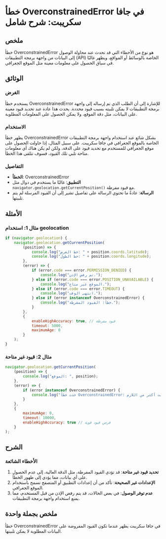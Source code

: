 <!--
Meta Description: # خطأ OverconstrainedError في جافا سكريبت: شرح شامل ## ملخص خطأ OverconstrainedError هو نوع من الأخطاء التي قد تحدث عند محاولة الوصول إلى البيانات من ...
Meta Keywords: error, overconstrainederror, على, قيود, console
-->

# خطأ OverconstrainedError في جافا سكريبت: شرح شامل

## ملخص
خطأ OverconstrainedError هو نوع من الأخطاء التي قد تحدث عند محاولة الوصول إلى البيانات من واجهة برمجة التطبيقات (API) الخاصة بالوسائط أو المواقع، ويظهر غالبًا في سياق الحصول على معلومات معينة مثل الموقع الجغرافي.

## الوثائق
### الغرض
يستخدم خطأ OverconstrainedError للإشارة إلى أن الطلب الذي تم إرساله إلى واجهة برمجة التطبيقات لا يمكن تلبيته بسبب قيود محددة. يحدث هذا عادة عند تحديد قيود معينة على البيانات، مثل دقة الموقع، ولا يمكن الحصول على المعلومات المطلوبة.

### الاستخدام
يظهر خطأ OverconstrainedError بشكل شائع عند استخدام واجهة برمجة التطبيقات الخاصة بالموقع الجغرافي في جافا سكريبت. على سبيل المثال، إذا حاولت الحصول على موقع الجغرافي للمستخدم مع تحديد قيود على الدقة، ولكن لم يكن هناك أي معلومات متاحة تلبي تلك القيود، فسوف تتلقى هذا الخطأ.

### التفاصيل
- **الخطأ**: OverconstrainedError
- **التطبيق**: غالبًا ما يستخدم في دوال مثل `navigator.geolocation.getCurrentPosition()` مع قيود مفرطة.
- **الرسالة**: عادةً ما تحتوي الرسالة على تفاصيل تشير إلى أن القيود المرسلة لم يتم تلبيتها.

## الأمثلة
### مثال 1: استخدام geolocation
```javascript
if (navigator.geolocation) {
    navigator.geolocation.getCurrentPosition(
        (position) => {
            console.log("خط العرض: " + position.coords.latitude);
            console.log("خط الطول: " + position.coords.longitude);
        },
        (error) => {
            if (error.code === error.PERMISSION_DENIED) {
                console.log("تم رفض الإذن.");
            } else if (error.code === error.POSITION_UNAVAILABLE) {
                console.log("الموقع غير متاح.");
            } else if (error.code === error.TIMEOUT) {
                console.log("انتهى الوقت.");
            } else if (error instanceof OverconstrainedError) {
                console.log("خطأ: القيود المفرطة.");
            }
        },
        {
            enableHighAccuracy: true, // قيود مفرطة
            timeout: 5000,
            maximumAge: 0
        }
    );
}
```

### مثال 2: قيود غير متاحة
```javascript
navigator.geolocation.getCurrentPosition(
    (position) => {
        console.log("الموقع: ", position);
    },
    (error) => {
        if (error instanceof OverconstrainedError) {
            console.log("حدث خطأ OverconstrainedError: القيود التي تم تحديدها كانت أكثر من اللازم.");
        }
    },
    {
        maximumAge: 0,
        timeout: 10000,
        enableHighAccuracy: true // فرض قيود قوية
    }
);
```

## الشرح
### الأخطاء الشائعة
1. **تحديد قيود غير متاحة**: قد تؤدي القيود المفرطة، مثل الدقة العالية، إلى عدم الحصول على أي بيانات، مما يؤدي إلى ظهور الخطأ.
2. **الإعدادات غير الصحيحة**: تأكد من أن إعدادات التطبيق أو المتصفح تسمح باستخدام الموقع الجغرافي.
3. **عدم توفر الوصول**: في بعض الحالات، قد يتم رفض الإذن من قبل المستخدم، مما يمنع استخدام واجهة برمجة التطبيقات.

## ملخص بجملة واحدة
خطأ OverconstrainedError في جافا سكريبت يظهر عندما تكون القيود المفروضة على البيانات المطلوبة لا يمكن تلبيتها.